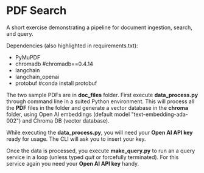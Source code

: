 # PDF Search
A short exercise demonstrating a pipeline for document ingestion, search, and query.

Dependencies (also highlighted in requirements.txt):
* PyMuPDF
* chromadb #chromadb==0.4.14
* langchain
* langchain_openai
* protobuf #conda install protobuf 

The two sample PDFs are in **doc_files** folder. First execute **data_process.py** through command line in a suited Python environment. This will process all the **PDF** files in the folder and generate a vector database in the **chroma** folder, using Open AI embeddings (default model "text-embedding-ada-002") and Chroma DB (vector database).

While executing the **data_process.py**, you will need your **Open AI API key** ready for usage. The CLI will ask you to insert your key.

Once the data is processed, you execute **make_query.py** to run an a query service in a loop (unless typed _quit_ or forcefully terminated). For this service again you need your **Open AI API key** handy.
